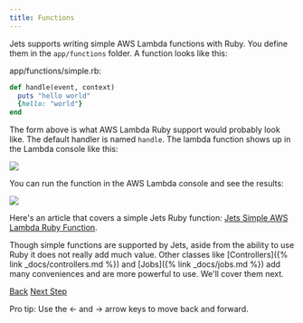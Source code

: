 ```yaml
---
title: Functions
---
```


Jets supports writing simple AWS Lambda functions with Ruby. You define them in the `app/functions` folder. A function looks like this:

app/functions/simple.rb:

```ruby
def handle(event, context)
  puts "hello world"
  {hello: "world"}
end
```

The form above is what AWS Lambda Ruby support would probably look like. The default handler is named `handle`.  The lambda function shows up in the Lambda console like this:

![](/img/docs/jets-simple-lambda-function-console.png)

You can run the function in the AWS Lambda console and see the results:

![](/img/docs/jets-simple-lambda-function-result.png)

Here's an article that covers a simple Jets Ruby function: [Jets Simple AWS Lambda Ruby Function](https://blog.boltops.com/2018/10/26/jets-simple-aws-lambda-ruby-function).

Though simple functions are supported by Jets, aside from the ability to use Ruby it does not really add much value. Other classes like [Controllers]({% link _docs/controllers.md %}) and [Jobs]({% link _docs/jobs.md %}) add many conveniences and are more powerful to use. We'll cover them next.

<a id="prev" class="btn btn-basic" href="{% link docs.md %}">Back</a>
<a id="next" class="btn btn-primary" href="{% link _docs/controllers.md %}">Next Step</a>
<p class="keyboard-tip">Pro tip: Use the <- and -> arrow keys to move back and forward.</p>

